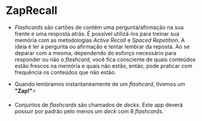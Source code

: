 # ZapRecall

- *Flashcards* são cartões de contém uma pergunta/afirmação na sua frente e uma resposta atrás. É possível utilizá-los para treinar sua memória com as metodologias *Active Recall* e *Spaced Repetition.* A ideia é ler a pergunta ou afirmação e tentar lembrar da reposta. Ao se deparar com a mesma, dependendo do esforço necessário para responder ou não o *flashcard*, você fica consciente de quais conteúdos estão frescos na memória e quais não estão, então, pode praticar com frequência os conteúdos que não estão.

- Quando lembramos instantaneamente de um *flashcard*, tivemos um **"Zap!"**⚡

- Conjuntos de *flashcards* são chamados de *decks.* Este app deverá possuir por padrão pelo menos um *deck* com 8 *flashcards*.
